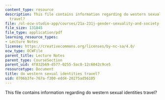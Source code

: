 ```yaml
---
content_type: resource
description: This file contains information regarding do western sexual identities
  travel?
file: /ol-ocw-studio-app/courses/21a-231j-gender-sexuality-and-society-spring-2006/0706b3fe767af300edd420275ad56105_MIT21A_213JS06_other_iden.pdf
file_size: 131845
file_type: application/pdf
learning_resource_types:
- Lecture Notes
license: https://creativecommons.org/licenses/by-nc-sa/4.0/
ocw_type: OCWFile
parent_title: Lecture Notes
parent_type: CourseSection
parent_uid: 4f832b69-d577-0255-5ac0-12c6042c9ce5
resourcetype: Document
title: do western sexual identities travel?
uid: 0706b3fe-767a-f300-edd4-20275ad56105
---
```

This file contains information regarding do western sexual identities travel?